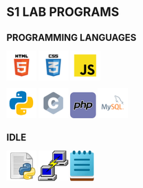 # S1 LAB PROGRAMS

## PROGRAMMING LANGUAGES
<p align="left">
<img src="readme/html.png" width="70" height="70">
<img src="readme/css.png" width="70" height="70">
<img src="readme/javascript.png" width="70" height="70">
</p>
<p align="left">
<img src="readme/python.png" width="70" height="70">
<img src="readme/c.png" width="70" height="70">
<img src="readme/php.png" width="60" height="60">
<img src="readme/mysql.png" width="70" height="70">
</p>

## IDLE

<p align="left">
<img src="readme/python_idle.png" width="70" height="70">
<img src="readme/putty.png" width="70" height="70">
<img src="readme/notepad.png" width="55" height="70">
</p>
